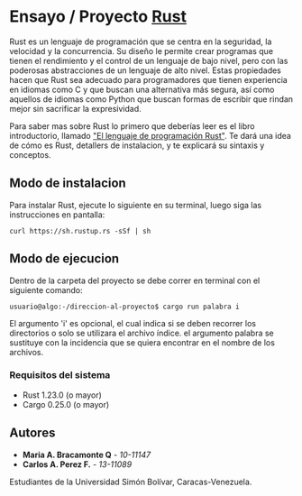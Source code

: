 # Ensayo / Proyecto [Rust](https://www.rust-lang.org/es-ES/)

Rust es un lenguaje de programación que se centra en la seguridad, la velocidad y la concurrencia. Su diseño le permite crear programas que tienen el rendimiento y el control de un lenguaje de bajo nivel, pero con las poderosas abstracciones de un lenguaje de alto nivel. Estas propiedades hacen que Rust sea adecuado para programadores que tienen experiencia en idiomas como C y que buscan una alternativa más segura, así como aquellos de idiomas como Python que buscan formas de escribir que rindan mejor sin sacrificar la expresividad.

Para saber mas sobre Rust lo primero que deberías leer es el libro introductorio, llamado ["El lenguaje de programación Rust"](https://doc.rust-lang.org/book/). Te dará una idea de cómo es Rust, detallers de instalacion, y te explicará su sintaxis y conceptos. 


## Modo de instalacion 

Para instalar Rust, ejecute lo siguiente en su terminal, luego siga las instrucciones en pantalla:

```
curl https://sh.rustup.rs -sSf | sh
```

## Modo de ejecucion

Dentro de la carpeta del proyecto se debe correr en terminal con el siguiente comando:

```
usuario@algo:-/direccion-al-proyecto$ cargo run palabra i
```
El argumento 'i' es opcional, el cual indica si se deben recorrer los directorios o solo se utilizara el archivo índice. el argumento palabra se sustituye con la incidencia que se quiera encontrar en el nombre de los archivos.

### Requisitos del sistema

* Rust 1.23.0 (o mayor)
* Cargo 0.25.0 (o mayor)

## Autores

* **Maria A. Bracamonte Q** - *10-11147* 
* **Carlos A. Perez F.** - *13-11089*

Estudiantes de la Universidad Simón Bolívar, Caracas-Venezuela. 
